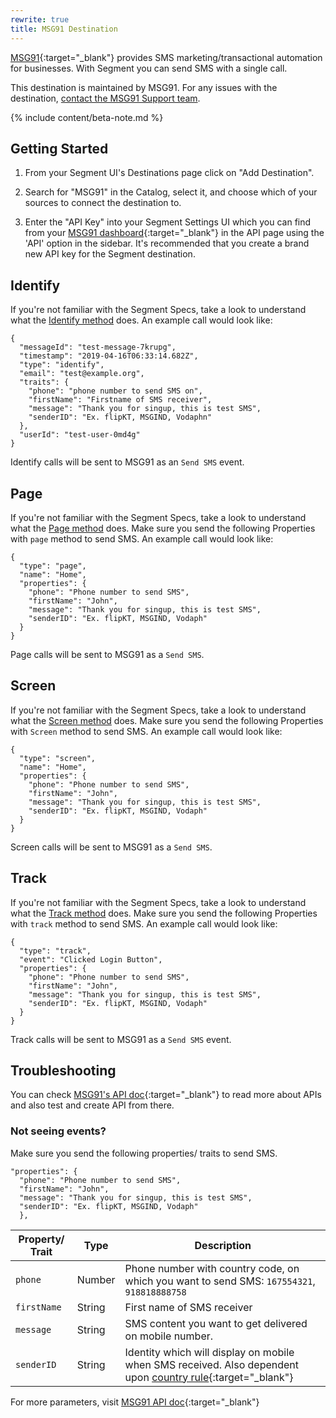 ```yaml
---
rewrite: true
title: MSG91 Destination
---
```


[MSG91](https://msg91.com/){:target="_blank"} provides SMS marketing/transactional automation for businesses. With Segment you can send SMS with a single call.

This destination is maintained by MSG91. For any issues with the destination, [contact the MSG91 Support team](mailto:support@msg91.com).

{% include content/beta-note.md %}


## Getting Started



1.  From your Segment UI's Destinations page click on "Add Destination".

2.  Search for "MSG91" in the Catalog, select it, and choose which of your sources to connect the destination to.

3. Enter the "API Key" into your Segment Settings UI which you can find from your [MSG91 dashboard](https://control.msg91.com/signin/){:target="_blank"} in the API page using the 'API' option in the sidebar. It's recommended that you create a brand new API key for the Segment destination.


## Identify
If you're not familiar with the Segment Specs, take a look to understand what the [Identify method](/docs/connections/spec/identify/) does. An example call would look like:

```
{
  "messageId": "test-message-7krupg",
  "timestamp": "2019-04-16T06:33:14.682Z",
  "type": "identify",
  "email": "test@example.org",
  "traits": {
    "phone": "phone number to send SMS on",
    "firstName": "Firstname of SMS receiver",
    "message": "Thank you for singup, this is test SMS",
    "senderID": "Ex. flipKT, MSGIND, Vodaphn"
  },
  "userId": "test-user-0md4g"
}
```

Identify calls will be sent to MSG91 as an `Send SMS` event.



## Page

If you're not familiar with the Segment Specs, take a look to understand what the [Page method](/docs/connections/spec/page/) does. Make sure you send the following Properties with `page` method to send SMS. An example call would look like:

```
{
  "type": "page",
  "name": "Home",
  "properties": {
    "phone": "Phone number to send SMS",
    "firstName": "John",
    "message": "Thank you for singup, this is test SMS",
    "senderID": "Ex. flipKT, MSGIND, Vodaph"
  }
}

```
Page calls will be sent to MSG91 as a `Send SMS`.

## Screen

If you're not familiar with the Segment Specs, take a look to understand what the [Screen method](/docs/connections/spec/screen/) does. Make sure you send the following Properties with `Screen` method to send SMS. An example call would look like:

```
{
  "type": "screen",
  "name": "Home",
  "properties": {
    "phone": "Phone number to send SMS",
    "firstName": "John",
    "message": "Thank you for singup, this is test SMS",
    "senderID": "Ex. flipKT, MSGIND, Vodaph"
  }
}
```
Screen calls will be sent to MSG91 as a `Send SMS`.

## Track

If you're not familiar with the Segment Specs, take a look to understand what the [Track method](/docs/connections/spec/track/) does. Make sure you send the following Properties with `track` method to send SMS. An example call would look like:

```
{
  "type": "track",
  "event": "Clicked Login Button",
  "properties": {
    "phone": "Phone number to send SMS",
    "firstName": "John",
    "message": "Thank you for singup, this is test SMS",
    "senderID": "Ex. flipKT, MSGIND, Vodaph"
  }
}
```
Track calls will be sent to MSG91 as a `Send SMS` event.



## Troubleshooting

You can check [MSG91's API doc](https://docs.msg91.com/collection/msg91-api-integration/5/send-sms/T26A6X72){:target="_blank"} to read more about APIs and also test and create API from there.

### Not seeing events?

Make sure you send the following properties/ traits to send SMS.

```
"properties": {
  "phone": "Phone number to send SMS",
  "firstName": "John",
  "message": "Thank you for singup, this is test SMS",
  "senderID": "Ex. flipKT, MSGIND, Vodaph"
  },
```

| Property/ Trait | Type | Description |
| --- | --- | --- |
| `phone` | Number | Phone number with country code, on which you want to send SMS: `167554321`, `918818888758`
| `firstName` | String | First name of SMS receiver |
| `message` | String | SMS content you want to get delivered on mobile number.  |
| `senderID` | String | Identity which will display on mobile when SMS received. Also dependent upon [country rule](https://help.msg91.com/article/53-sender-id-in-various-countries){:target="_blank"} |


For more parameters, visit [MSG91 API doc](https://docs.msg91.com/collection/msg91-api-integration/5/send-sms/T26A6X72){:target="_blank"}
